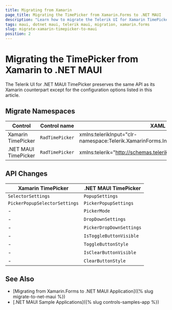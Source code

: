 ```yaml
---
title: Migrating from Xamarin
page_title: Migrating the TimePicker from Xamarin.Forms to .NET MAUI
description: "Learn how to migrate the Telerik UI for Xamarin TimePicker to the Telerik UI for .NET MAUI framework by updating the namespaces and the incompatible NuGet packages. "
tags: maui, dotnet maui, telerik maui, migration, xamarin.forms
slug: migrate-xamarin-timepicker-to-maui
position: 2
---
```


# Migrating the TimePicker from Xamarin to .NET MAUI

The Telerik UI for .NET MAUI TimePicker preserves the same API as its Xamarin counterpart except for the configuration options listed in this article.

## Migrate Namespaces

| Control | Control name | XAML Namespcace | C# Namespace|
| --------------- | --------------- | --------------- | --------------- |
| Xamarin TimePicker | `RadTimePicker` | xmlns:telerikInput="clr-namespace:Telerik.XamarinForms.Input;assembly=Telerik.XamarinForms.Input" | using Telerik.XamarinForms.Input; | 
| .NET MAUI TimePicker | `RadTimePicker` | xmlns:telerik="http://schemas.telerik.com/2022/xaml/maui" | using Telerik.Maui.Controls; |


## API Changes

| Xamarin TimePicker | .NET MAUI TimePicker |
| ------------- | --------------- |
| `SelectorSettings` | `PopupSettings` |
| `PickerPopupSelectorSettings` | `PickerPopupSettings` |
| - | `PickerMode` |
| - | `DropDownSettings` |
| - | `PickerDropDownSettings` |
| - | `IsToggleButtonVisible` |
| - | `ToggleButtonStyle` |
| - | `IsClearButtonVisible` |
| - | `ClearButtonStyle` |

## See Also

* [Migrating from Xamarin.Forms to .NET MAUI Application]({% slug migrate-to-net-maui %})
* [.NET MAUI Sample Applications]({% slug controls-samples-app %})
